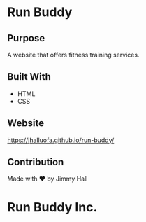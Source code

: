 # Run Buddy

## Purpose
A website that offers fitness training services.

## Built With
* HTML
* CSS

## Website
https://jhalluofa.github.io/run-buddy/

## Contribution
Made with ❤️ by Jimmy Hall

# Run Buddy Inc.